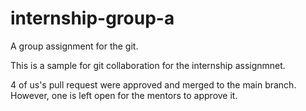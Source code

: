 # internship-group-a
A group assignment for the git.


This is a sample for git collaboration for the internship assignmnet.

4 of us's pull request were approved and merged to the main branch. However, one is left open for the mentors to approve it.
